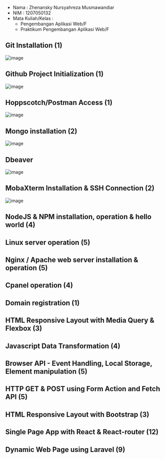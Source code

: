 - Nama : Zhenansky Nursyahreza Musmawandiar
- NIM : 1207050132
- Mata Kuliah/Kelas : 
  - Pengembangan Aplikasi Web/F 
  - Praktikum Pengembangan Aplikasi Web/F

## Git Installation (1)
![image](https://user-images.githubusercontent.com/63436760/209264295-4f7eebdd-62ef-441a-a36c-f38b8e708f95.png)

## Github Project Initialization (1)
![image](https://user-images.githubusercontent.com/63436760/209264451-23b0d08a-70b3-4907-af9a-64a63f4487a9.png)

## Hoppscotch/Postman Access (1)
![image](https://user-images.githubusercontent.com/63436760/209264843-7de9b352-7c86-4447-ada0-8dcb4d784d4d.png)

## Mongo installation (2)
![image](https://user-images.githubusercontent.com/63436760/209266882-97786570-e380-47d2-9175-1943e3c18583.png)

## Dbeaver
![image](https://user-images.githubusercontent.com/63436760/209456540-21775ae9-f1cb-49c6-a0a6-1a4494e2d8e9.png)

## MobaXterm Installation & SSH Connection (2)
![image](https://user-images.githubusercontent.com/63436760/209680823-18a155e3-6218-4ad3-afc1-63143b46c6fe.png)

## NodeJS & NPM installation, operation & hello world (4)

## Linux server operation (5)


## Nginx / Apache web server installation & operation (5)


## Cpanel operation (4)


## Domain registration (1)


## HTML Responsive Layout with Media Query & Flexbox (3)



## Javascript Data Transformation (4)



## Browser API - Event Handling, Local Storage, Element manipulation (5)




## HTTP GET & POST using Form Action and Fetch API (5)



## HTML Responsive Layout with Bootstrap (3)



## Single Page App with React & React-router (12)



## Dynamic Web Page using Laravel (9)




